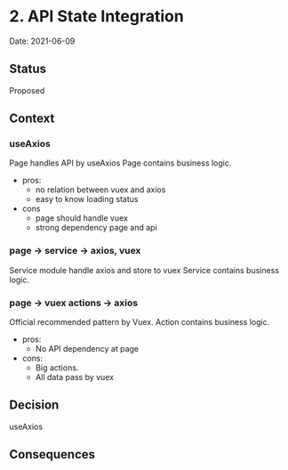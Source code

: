 # 2. API State Integration

Date: 2021-06-09

## Status

Proposed

## Context

### useAxios

Page handles API by useAxios
Page contains business logic.

- pros: 
  - no relation between vuex and axios
  - easy to know loading status
- cons
  - page should handle vuex
  - strong dependency page and api

### page -> service -> axios, vuex

Service module handle axios and store to vuex
Service contains business logic.

### page -> vuex actions -> axios

Official recommended pattern by Vuex.
Action contains business logic.

- pros:
  - No API dependency at page 
- cons:
  - Big actions.
  - All data pass by vuex

## Decision

useAxios

## Consequences


